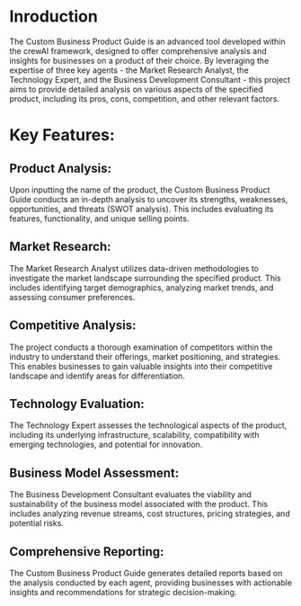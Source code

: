 # Inroduction
The Custom Business Product Guide is an advanced tool developed within the crewAI framework, designed to offer comprehensive analysis and insights for businesses on a product of their choice. By leveraging the expertise of three key agents - the Market Research Analyst, the Technology Expert, and the Business Development Consultant - this project aims to provide detailed analysis on various aspects of the specified product, including its pros, cons, competition, and other relevant factors.

# Key Features:
## Product Analysis: 
Upon inputting the name of the product, the Custom Business Product Guide conducts an in-depth analysis to uncover its strengths, weaknesses, opportunities, and threats (SWOT analysis). This includes evaluating its features, functionality, and unique selling points.

## Market Research: 
The Market Research Analyst utilizes data-driven methodologies to investigate the market landscape surrounding the specified product. This includes identifying target demographics, analyzing market trends, and assessing consumer preferences.

## Competitive Analysis: 
The project conducts a thorough examination of competitors within the industry to understand their offerings, market positioning, and strategies. This enables businesses to gain valuable insights into their competitive landscape and identify areas for differentiation.

## Technology Evaluation: 
The Technology Expert assesses the technological aspects of the product, including its underlying infrastructure, scalability, compatibility with emerging technologies, and potential for innovation.

## Business Model Assessment:
The Business Development Consultant evaluates the viability and sustainability of the business model associated with the product. This includes analyzing revenue streams, cost structures, pricing strategies, and potential risks.

## Comprehensive Reporting: 
The Custom Business Product Guide generates detailed reports based on the analysis conducted by each agent, providing businesses with actionable insights and recommendations for strategic decision-making.
